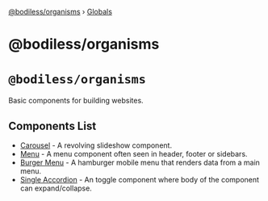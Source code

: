 [@bodiless/organisms](README.md) › [Globals](globals.md)

# @bodiless/organisms

# `@bodiless/organisms`

Basic components for building websites.

## Components List

- [Carousel](/Components/Organisms/Carousel.md) - A revolving slideshow component.
- [Menu](/Components/Organisms/MainMenu.md) - A menu component often seen in header, footer or sidebars.
- [Burger Menu](/Components/Organisms/BurgerMenu.md) - A hamburger mobile menu that renders data from a main menu.
- [Single Accordion](/Components/Organisms/SingleAccordion.md) - An toggle component where body of the component can expand/collapse.
